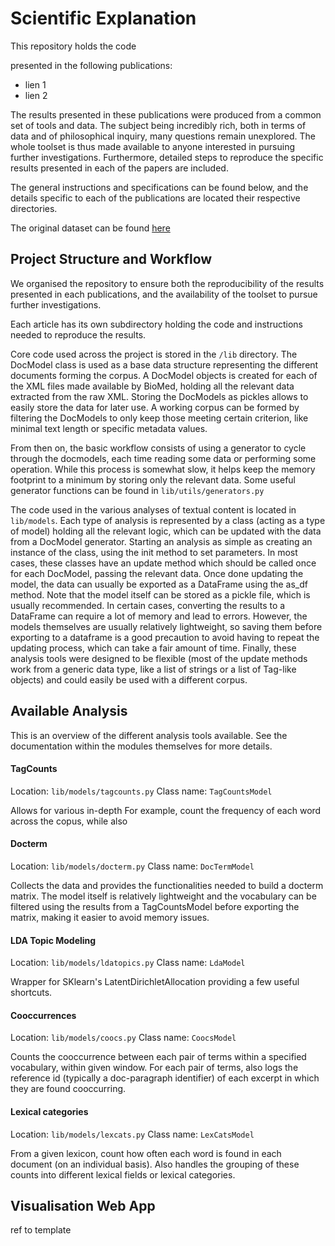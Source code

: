 Scientific Explanation
======================

This repository holds the code 

 presented in the following publications:
* lien 1
* lien 2

The results presented in these publications were produced from a common set of tools and data.
The subject being incredibly rich, both in terms of data and of philosophical inquiry, many questions remain unexplored.
The whole toolset is thus made available to anyone interested in pursuing further investigations.
Furthermore, detailed steps to reproduce the specific results presented in each of the papers are included. 

The general instructions and specifications can be found below, and the details specific to each of the publications are located their respective directories.

The original dataset can be found [here](.)


Project Structure and Workflow
------------------------------

We organised the repository to ensure both the reproducibility of the results presented in each publications, and the availability of the toolset to pursue further investigations.

Each article has its own subdirectory holding the code and instructions needed to reproduce the results.

Core code used across the project is stored in the `/lib` directory. 
The DocModel class is used as a base data structure representing the different documents forming the corpus. 
A DocModel objects is created for each of the XML files made available by BioMed, holding all the relevant data extracted from the raw XML.
Storing the DocModels as pickles allows to easily store the data for later use.
A working corpus can be formed by filtering the DocModels to only keep those meeting certain criterion, like minimal text length or specific metadata values.

From then on, the basic workflow consists of using a generator to cycle through the docmodels, each time reading some data or performing some operation.
While this process is somewhat slow, it helps keep the memory footprint to a minimum by storing only the relevant data.
Some useful generator functions can be found in `lib/utils/generators.py`

The code used in the various analyses of textual content is located in `lib/models`. 
Each type of analysis is represented by a class (acting as a type of model) holding all the relevant logic, which can be updated with the data from a DocModel generator.
Starting an analysis as simple as creating an instance of the class, using the init method to set parameters.
In most cases, these classes have an update method which should be called once for each DocModel, passing the relevant data. 
Once done updating the model, the data can usually be exported as a DataFrame using the as_df method.
Note that the model itself can be stored as a pickle file, which is usually recommended.
In certain cases, converting the results to a DataFrame can require a lot of memory and lead to errors.
However, the models themselves are usually relatively lightweight, so saving them before exporting to a dataframe is a good precaution to avoid having to repeat the updating process, which can take a fair amount of time.
Finally, these analysis tools were designed to be flexible (most of the update methods work from a generic data type, like a list of strings or a list of Tag-like objects) 
and could easily be used with a different corpus.


Available Analysis
------------------

This is an overview of the different analysis tools available. See the documentation within the modules themselves for more details.

#### TagCounts

Location: `lib/models/tagcounts.py` 
Class name: `TagCountsModel`

Allows for various in-depth 
For example, count the frequency of each word across the copus, while also 

#### Docterm

Location: `lib/models/docterm.py` 
Class name: `DocTermModel`

Collects the data and provides the functionalities needed to build a docterm matrix. 
The model itself is relatively lightweight and the vocabulary can be filtered using the results from a TagCountsModel before exporting the matrix, making it easier to avoid memory issues.

#### LDA Topic Modeling

Location: `lib/models/ldatopics.py` 
Class name: `LdaModel`

Wrapper for SKlearn's LatentDirichletAllocation providing a few useful shortcuts.

#### Cooccurrences

Location: `lib/models/coocs.py` 
Class name: `CoocsModel`

Counts the cooccurrence between each pair of terms within a specified vocabulary, within given window. 
For each pair of terms, also logs the reference id (typically a doc-paragraph identifier) of each excerpt in which they are found cooccurring.

#### Lexical categories

Location: `lib/models/lexcats.py` 
Class name: `LexCatsModel`

From a given lexicon, count how often each word is found in each document (on an individual basis). 
Also handles the grouping of these counts into different lexical fields or lexical categories.

Visualisation Web App 
---------------------

ref to template


